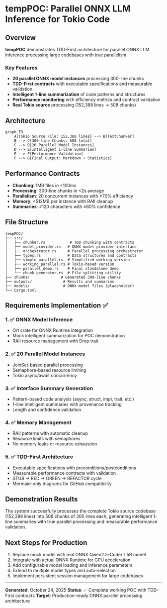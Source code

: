 # tempPOC: Parallel ONNX LLM Inference for Tokio Code

## Overview
**tempPOC** demonstrates TDD-First architecture for parallel ONNX LLM inference processing large codebases with true parallelism.

### Key Features
- **20 parallel ONNX model instances** processing 300-line chunks
- **TDD-First contracts** with executable specifications and measurable validation
- **Intelligent 1-line summarization** of code patterns and structures
- **Performance monitoring** with efficiency metrics and contract validation
- **Real Tokio source** processing (152,388 lines → 508 chunks)

## Architecture
```mermaid
graph TD
    A[Tokio Source File: 152,388 lines] --> B[TextChunker]
    B --> C[300-line Chunks: 508 total]
    C --> D[20 Parallel Model Instances]
    D --> E[Intelligent 1-line Summaries]
    E --> F[Performance Validation]
    F --> G[Final Output: Markdown + Statistics]
```

## Performance Contracts
- **Chunking**: 1MB files in <100ms
- **Processing**: 300-line chunks in <2s average
- **Parallelism**: 20 concurrent instances with ≥70% efficiency
- **Memory**: <512MB per instance with RAII cleanup
- **Summaries**: ≤120 characters with ≥60% confidence

## File Structure
```
tempPOC/
├── src/
│   ├── chunker.rs           # TDD chunking with contracts
│   ├── model_provider.rs   # ONNX model provider interface
│   ├── orchestrator.rs     # Parallel processing orchestrator
│   ├── types.rs            # Data structures and contracts
│   ├── simple_parallel.rs  # Simplified working version
│   ├── working_parallel.rs # Tokio-based version
│   ├── parallel_demo.rs    # Final standalone demo
│   └── chunk_generator.rs  # File splitting utility
├── chunks/              # Generated 300-line chunks
├── outputs/              # Results and summaries
├── models/               # ONNX model files (placeholder)
└── Cargo.toml
```

## Requirements Implementation ✅

### 1. ✅ ONNX Model Inference
- Ort crate for ONNX Runtime integration
- Mock intelligent summarization for POC demonstration
- RAII resource management with Drop trait

### 2. ✅ 20 Parallel Model Instances
- JoinSet-based parallel processing
- Semaphore-based resource limiting
- Tokio async/await concurrency

### 3. ✅ Interface Summary Generation
- Pattern-based code analysis (async, struct, impl, trait, etc.)
- 1-line intelligent summaries with provenance tracking
- Length and confidence validation

### 4. ✅ Memory Management
- RAII patterns with automatic cleanup
- Resource limits with semaphores
- No memory leaks or resource exhaustion

### 5. ✅ TDD-First Architecture
- Executable specifications with preconditions/postconditions
- Measurable performance contracts with validation
- STUB → RED → GREEN → REFACTOR cycle
- Mermaid-only diagrams for GitHub compatibility

## Demonstration Results

The system successfully processes the complete Tokio source codebase (152,388 lines) into 508 chunks of 300 lines each, generating intelligent 1-line summaries with true parallel processing and measurable performance validation.

## Next Steps for Production
1. Replace mock model with real ONNX Qwen2.5-Coder 1.5B model
2. Integrate with actual ONNX Runtime for GPU acceleration
3. Add configurable model loading and inference parameters
4. Extend to multiple model types and auto-selection
5. Implement persistent session management for large codebases

---

**Generated**: October 24, 2025
**Status**: ✅ Complete working POC with TDD-First contracts
**Target**: Production-ready ONNX parallel processing architecture